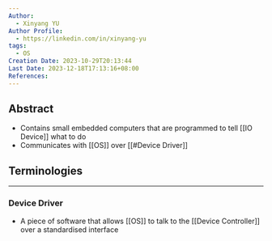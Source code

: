 ```yaml
---
Author:
  - Xinyang YU
Author Profile:
  - https://linkedin.com/in/xinyang-yu
tags:
  - OS
Creation Date: 2023-10-29T20:13:44
Last Date: 2023-12-18T17:13:16+08:00
References: 
---
```

## Abstract
* Contains small embedded computers that are programmed to tell [[IO Device]] what to do
* Communicates with [[OS]] over [[#Device Driver]]

## Terminologies
---
### Device Driver
- A piece of software that allows [[OS]] to talk to the [[Device Controller]] over a standardised interface